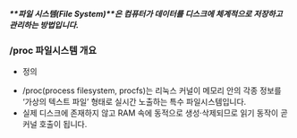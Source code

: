 ##### **파일 시스템(File System)**은 컴퓨터가 데이터를 디스크에 체계적으로 저장하고 관리하는 방법입니다.

### /proc 파일시스템 개요

* 정의
- /proc(process filesystem, procfs)는 리눅스 커널이 메모리 안의 각종 정보를 ‘가상의 텍스트 파일’ 형태로 실시간 노출하는 특수 파일시스템입니다.
- 실제 디스크에 존재하지 않고 RAM 속에 동적으로 생성·삭제되므로 읽기 동작이 곧 커널 호출이 됩니다.
